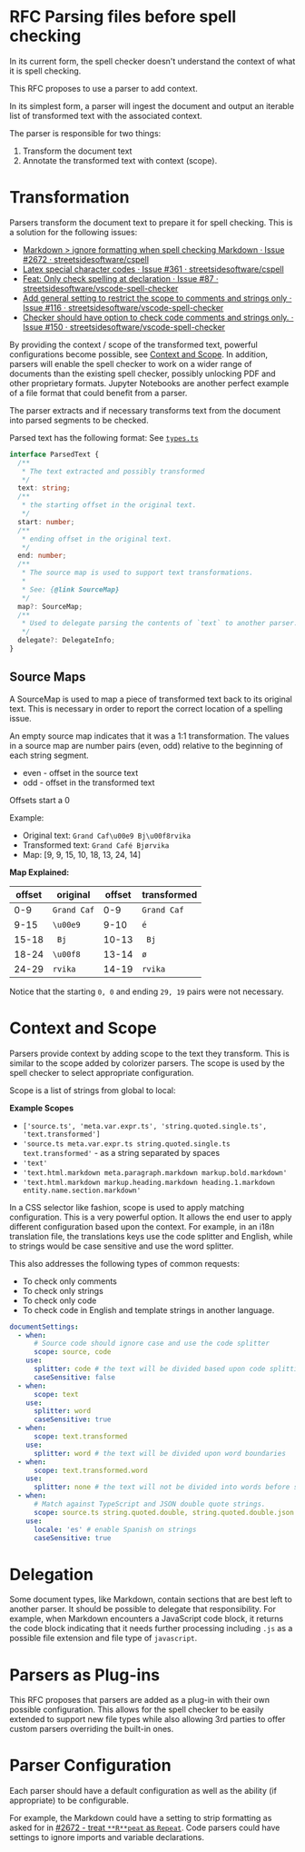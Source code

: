 # RFC Parsing files before spell checking

In its current form, the spell checker doesn't understand the context of what it is spell checking.

This RFC proposes to use a parser to add context.

In its simplest form, a parser will ingest the document and output an iterable list of transformed text with the associated context.

The parser is responsible for two things:

1. Transform the document text
1. Annotate the transformed text with context (scope).

# Transformation

Parsers transform the document text to prepare it for spell checking. This is a solution for the following issues:

- [Markdown > ignore formatting when spell checking Markdown · Issue #2672 · streetsidesoftware/cspell](https://github.com/streetsidesoftware/cspell/issues/2672)
- [Latex special character codes · Issue #361 · streetsidesoftware/cspell](https://github.com/streetsidesoftware/cspell/issues/361)
- [Feat: Only check spelling at declaration · Issue #87 · streetsidesoftware/vscode-spell-checker](https://github.com/streetsidesoftware/vscode-spell-checker/issues/87)
- [Add general setting to restrict the scope to comments and strings only · Issue #116 · streetsidesoftware/vscode-spell-checker](https://github.com/streetsidesoftware/vscode-spell-checker/issues/116)
- [Checker should have option to check code comments and strings only. · Issue #150 · streetsidesoftware/vscode-spell-checker](https://github.com/streetsidesoftware/vscode-spell-checker/issues/150)

By providing the context / scope of the transformed text, powerful configurations become possible, see [Context and Scope](#context-and-scope).
In addition, parsers will enable the spell checker to work on a wider range of documents than the existing spell checker, possibly unlocking PDF and other proprietary formats. Jupyter Notebooks are another perfect example of a file format that could benefit from a parser.

The parser extracts and if necessary transforms text from the document into parsed segments to be checked.

Parsed text has the following format: See [`types.ts`](./src/types.ts)

```ts
interface ParsedText {
  /**
   * The text extracted and possibly transformed
   */
  text: string;
  /**
   * the starting offset in the original text.
   */
  start: number;
  /**
   * ending offset in the original text.
   */
  end: number;
  /**
   * The source map is used to support text transformations.
   *
   * See: {@link SourceMap}
   */
  map?: SourceMap;
  /**
   * Used to delegate parsing the contents of `text` to another parser.
   */
  delegate?: DelegateInfo;
}
```

## Source Maps

A SourceMap is used to map a piece of transformed text back to its original text.
This is necessary in order to report the correct location of a spelling issue.

An empty source map indicates that it was a 1:1 transformation.
The values in a source map are number pairs (even, odd) relative to the beginning of each
string segment.

- even - offset in the source text
- odd - offset in the transformed text

Offsets start a 0

Example:

- Original text: `Grand Caf\u00e9 Bj\u00f8rvika`
- Transformed text: `Grand Café Bjørvika`
- Map: [9, 9, 15, 10, 18, 13, 24, 14]

**Map Explained:**

| offset | original    | offset | transformed |
| ------ | ----------- | ------ | ----------- |
| 0-9    | `Grand Caf` | 0-9    | `Grand Caf` |
| 9-15   | `\u00e9`    | 9-10   | `é`         |
| 15-18  | ` Bj`       | 10-13  | ` Bj`       |
| 18-24  | `\u00f8`    | 13-14  | `ø`         |
| 24-29  | `rvika`     | 14-19  | `rvika`     |

Notice that the starting `0, 0` and ending `29, 19` pairs were not necessary.

<!--- cspell:ignore Bjørvika rvika --->

# Context and Scope

Parsers provide context by adding scope to the text they transform. This is similar to the scope added by colorizer parsers.
The scope is used by the spell checker to select appropriate configuration.

Scope is a list of strings from global to local:

**Example Scopes**

- `['source.ts', 'meta.var.expr.ts', 'string.quoted.single.ts', 'text.transformed']`
- `'source.ts meta.var.expr.ts string.quoted.single.ts text.transformed'` - as a string separated by spaces
- `'text'`
- `'text.html.markdown meta.paragraph.markdown markup.bold.markdown'`
- `'text.html.markdown markup.heading.markdown heading.1.markdown entity.name.section.markdown'`

In a CSS selector like fashion, scope is used to apply matching configuration. This is a very powerful option. It allows the end user to apply different configuration based upon the context. For example, in an i18n translation file, the translations keys use the code splitter and English, while to strings would be case sensitive and use the word splitter.

This also addresses the following types of common requests:

- To check only comments
- To check only strings
- To check only code
- To check code in English and template strings in another language.

```yaml
documentSettings:
  - when:
      # Source code should ignore case and use the code splitter
      scope: source, code
    use:
      splitter: code # the text will be divided based upon code splitting rules
      caseSensitive: false
  - when:
      scope: text
    use:
      splitter: word
      caseSensitive: true
  - when:
      scope: text.transformed
    use:
      splitter: word # the text will be divided upon word boundaries
  - when:
      scope: text.transformed.word
    use:
      splitter: none # the text will not be divided into words before searching the dictionary.
  - when:
      # Match against TypeScript and JSON double quote strings.
      scope: source.ts string.quoted.double, string.quoted.double.json
    use:
      locale: 'es' # enable Spanish on strings
      caseSensitive: true
```

# Delegation

Some document types, like Markdown, contain sections that are best left to another parser. It should be possible to delegate that responsibility. For example, when Markdown encounters a JavaScript code block, it returns the code block indicating that it needs further processing including `.js` as a possible file extension and file type of `javascript`.

# Parsers as Plug-ins

This RFC proposes that parsers are added as a plug-in with their own possible configuration. This allows for the spell checker to be easily extended to support new file types while also allowing 3rd parties to offer custom parsers overriding the built-in ones.

# Parser Configuration

Each parser should have a default configuration as well as the ability (if appropriate) to be configurable.

For example, the Markdown could have a setting to strip formatting as asked for in [#2672 - treat `**R**peat` as `Repeat`](<(https://github.com/streetsidesoftware/cspell/issues/2672)>). Code parsers could have settings to ignore imports and variable declarations.
